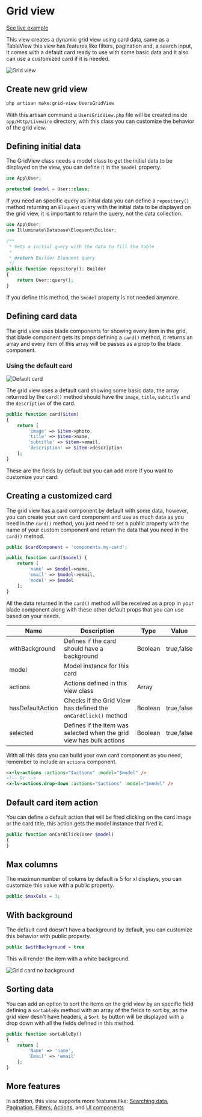 # Grid view

[See live example](/examples/grid-view)

This view creates a dynamic grid view using card data, same as a TableView this view has features like filters, pagination and, a search input, it comes with a default card ready to use with some basic data and it also can use a customized card if it is needed.


![Grid view](/img/docs/grid.png)

## Create new grid view

```bash
php artisan make:grid-view UsersGridView
```

With this artisan command a `UsersGridView.php` file will be created inside `app/Http/Livewire` directory, with this class you can customize the behavior of the grid view.

## Defining initial data

The GridView class needs a model class to get the initial data to be displayed on the view, you can define it in the `$model` property.

```php
use App\User;

protected $model = User::class;
```

If you need an specific query as initial data you can define a `repository()` method  returning an `Eloquent` query with the initial data to be displayed on the grid view, it is important to return the query, not the data collection.

```php
use App\User;
use Illuminate\Database\Eloquent\Builder;

/**
 * Sets a initial query with the data to fill the table
 *
 * @return Builder Eloquent query
 */
public function repository(): Builder
{
    return User::query();
}
```

If you define this method, the `$model` property is not needed anymore.

## Defining card data

The grid view uses blade components for showing every item in the grid, that blade component gets its props defining a `card()` method, it returns an array and every item of this array will be passes as a prop to the blade component.

### Using the default card

![Default card](/img/docs/card.png)

The grid view uses a default card showing some basic data, the array returned by the `card()` method should have the `image`, `title`, `subtitle` and the `description` of the card.

```php
public function card($item)
{
    return [
        'image' => $item->photo,
        'title' => $item->name,
        'subtitle' => $item->email,
        'description' => $item->description
    ];
}
```

These are the fields by default but you can add more if you want to customize your card.

## Creating a customized card

The grid view has a card component by default with some data, however, you can create your own card component and use as much data as you need in the `card()` method, you just need to set a public property with the name of your custom component and return the data that you need in the `card()` method.

```php
public $cardComponent = 'components.my-card';

public function card($model) {
    return [
        'name' => $model->name,
        'email' => $model->email,
        'model' => $model
    ];
}
```

All the data returned in the `card()` method will be received as a prop in your blade component along with these other default props that you can use based on your needs.

Name|Description|Type|Value
--|--|--|--|
withBackground|Defines if the card should have a background|Boolean|true,false
model|Model instance for this card|||
actions|Actions defined in this view class|Array
hasDefaultAction|Checks if the Grid View has defined the `onCardClick()` method|Boolean|true,false
selected|Defines if the item was selected when the grid view has bulk actions|Boolean|true,false

With all this data you can build your own card component as you need, remember to include an `actions` component.

```html
<x-lv-actions :actions="$actions" :model="$model" />
<!-- Or -->
<x-lv-actions.drop-down :actions="$actions" :model="$model" />
```


## Default card item action
You can define a default action that will be fired clicking on the card image or the card title, this action gets the model instance that fired it.

```php
public function onCardClick(User $model)
{
}
```

## Max columns

The maximun number of colums by default is 5 for xl displays, you can customize this value with a public property.

```php
public $maxCols = 3;
```

## With background
The default card doesn't have a background by default, you can customize this behavior with public property.

```php
public $withBackground = true
```

This will render the item with a white background.

![Grid card no background](/img/docs/grid-no-background.png)

## Sorting data
You can add an option to sort the items on the grid view by an specific field defining a `sortableBy` method with an array of the fields to sort by, as the grid view desn't have headers, a `Sort by` button will be displayed with a drop down with all the fields defined in this method.

```php
public function sortableBy()
{
    return [
        'Name' => 'name',
        'Email' => 'email'
    ];
}
```

## More features

In addition, this view supports more features like: [Searching data](/search), [Pagination](/pagination), [Filters](/filters), [Actions](/actions), and [UI components](/ui-components)